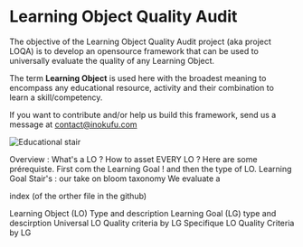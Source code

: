 # Learning Object Quality Audit

The objective of the Learning Object Quality Audit project (aka project LOQA) is to develop an opensource framework that can be used to universally evaluate the quality of any Learning Object.

The term __Learning Object__ is used here with the broadest meaning to encompass any educational resource, activity and their combination to learn a skill/competency.

If you want to contribute and/or help us build this framework, send us a message at contact@inokufu.com

![Educational stair](https://github.com/InokufuOpen/Learning-Object-Quality-Audit/blob/main/picture/yang-miao-IazFaFYSCfY-unsplash-1024x683.jpg)

Overview :
What's a LO ?
How to asset EVERY LO ?
Here are some prérequiste.
First com the Learning Goal ! and then the type of LO.
Learning Goal Stair's : our take on bloom taxonomy
We evaluate a


index (of the orther file in the github)

Learning Object (LO) Type and description
Learning Goal (LG) type and descirption
Universal LO Quality criteria by LG
Specifique LO Quality Criteria by LG
